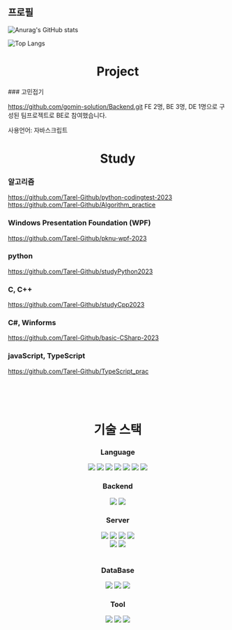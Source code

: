 <!--![header](https://capsule-render.vercel.app/api?text=Hello%World!&fontAlignY=20&desc=Desc&descAlignY=40)-->

## 프로필

![Anurag's GitHub stats](https://github-readme-stats.vercel.app/api?username=Tarel-Github&show_icons=true&theme=merko)

![Top Langs](https://github-readme-stats.vercel.app/api/top-langs/?username=Tarel-Github&layout=compact&theme=merko)
<div align="center">
  <h1>Project</h1>
</div>
### 고민접기

https://github.com/gomin-solution/Backend.git
FE 2명, BE 3명, DE 1명으로 구성된 팀프로젝트로 BE로 참여했습니다.

사용언어: 자바스크립트  


<div align="center">
  <h1>Study</h1>
</div>


### 알고리즘
https://github.com/Tarel-Github/python-codingtest-2023 </br>
https://github.com/Tarel-Github/Algorithm_practice

### Windows Presentation Foundation (WPF)
https://github.com/Tarel-Github/pknu-wpf-2023

### python
https://github.com/Tarel-Github/studyPython2023

### C, C++
https://github.com/Tarel-Github/studyCpp2023

### C#, Winforms
https://github.com/Tarel-Github/basic-CSharp-2023

### javaScript, TypeScript
https://github.com/Tarel-Github/TypeScript_prac

<br /><br /><br />

<!--<img src="https://img.shields.io/badge/C-FFFFFF?style=flat&logo=C&logoColor=white"/></a>&nbsp-->


<div align="center">
  <h1>기술 스택</h1>
</div>

<div align="center">
<h3>Language</h3>

<div align="center">
<img src="https://img.shields.io/badge/C-A8B9CC?style=for-the-badge&logo=C&logoColor=white">
<img src="https://img.shields.io/badge/C++-00599C?style=for-the-badge&logo=Cplusplus&logoColor=white">
<img src="https://img.shields.io/badge/C%23-239120?style=for-the-badge&logo=Csharp&logoColor=white">
<img src="https://img.shields.io/badge/Python-3776AB?style=for-the-badge&logo=Python&logoColor=white">
<img src="https://img.shields.io/badge/JavaScript-F7DF1E?style=for-the-badge&logo=JavaScript&logoColor=black">
<img src="https://img.shields.io/badge/TypeScript-3178C6?style=for-the-badge&logo=TypeScript&logoColor=white">
<img src="https://img.shields.io/badge/SQL-4479A1?style=for-the-badge&logo=Databricks&logoColor=white">
</div>
  
<h3>Backend</h3>
<img src="https://img.shields.io/badge/Node.js-339933?style=for-the-badge&logo=Node.js&logoColor=white">
<img src="https://img.shields.io/badge/Express-000000?style=for-the-badge&logo=Express&logoColor=white">

<br />

<h3>Server</h3>
<img src="https://img.shields.io/badge/Amazon EC2-FF9900?style=for-the-badge&logo=Amazon EC2&logoColor=white">
<img src="https://img.shields.io/badge/Amazon S3-569A31?style=for-the-badge&logo=Amazon S3&logoColor=white">
<img src="https://img.shields.io/badge/AWS Lambda-FF9900?style=for-the-badge&logo=AWS Lambda&logoColor=white">
<img src="https://img.shields.io/badge/AWS CodeDeploy-212599?style=for-the-badge&logo=CodeDeploy&logoColor=white">
<br />
<img src="https://img.shields.io/badge/Sequelize-52B0E7?style=for-the-badge&logo=Sequelize&logoColor=white">
<img src="https://img.shields.io/badge/Mongoose-871618?style=for-the-badge&logo=Mongoose&logoColor=white">
<br />
<br />

<h3>DataBase</h3>
<img src="https://img.shields.io/badge/MySQL-4479A1?style=for-the-badge&logo=MySQL&logoColor=white">
<img src="https://img.shields.io/badge/MongoDB-47A248?style=for-the-badge&logo=MongoDB&logoColor=white">
<img src="https://img.shields.io/badge/Redis-DC382D?style=for-the-badge&logo=Redis&logoColor=white">

<h3>Tool</h3>
<img src="https://img.shields.io/badge/Unity-FFFFFF?style=for-the-badge&logo=Unity&logoColor=black">
<img src="https://img.shields.io/badge/VSCode-007ACC?style=for-the-badge&logo=Visual Studio Code&logoColor=white">
<img src="https://img.shields.io/badge/Visual Studio-5C2D91?style=for-the-badge&logo=Visual Studio&logoColor=white">
<br />
</div>
<!--
주석공간
<img src="https://img.shields.io/badge/C-A8B9CC?style=for-the-badge&logo=C&logoColor=white"> C언어 뱃지

<img src="https://img.shields.io/badge/JSON Web Tokens-000000?style=for-the-badge&logo=JSON Web Tokens&logoColor=white">
<img src="https://img.shields.io/badge/Socket.io-010101?style=for-the-badge&logo=Socket.io&logoColor=white">

**Tarel-Github/Tarel-Github** is a ✨ _special_ ✨ repository because its `README.md` (this file) appears on your GitHub profile.

Here are some ideas to get you started:

- 🔭 I’m currently working on ...
- 🌱 I’m currently learning ...
- 👯 I’m looking to collaborate on ...
- 🤔 I’m looking for help with ...
- 💬 Ask me about ...
- 📫 How to reach me: ...
- 😄 Pronouns: ...
- ⚡ Fun fact: ...
-->
